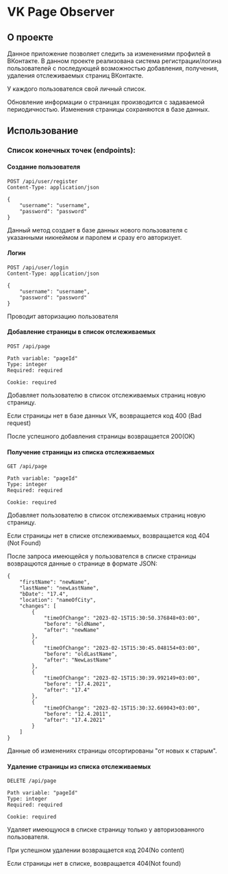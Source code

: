  # VK Page Observer
## О проекте

Данное приложение позволяет следить за изменениями профилей в ВКонтакте.
В данном проекте реализована система регистрации/логина пользователей с последующей возможностью добавления, получения, удаления отслеживаемых страниц ВКонтакте.

У каждого пользователся свой личный список.

Обновление информации о страницах производится с задаваемой периодичностью.
Изменения страницы сохраняются в базе данных.


## Использование
### Список конечных точек (endpoints):
#### Создание пользователя
```http request
POST /api/user/register
Content-Type: application/json

{
    "username": "username",
    "password": "password"
}
```
Данный метод создает в базе данных нового пользователя с указанными никнеймом и паролем и сразу его авторизует.

#### Логин
```http request
POST /api/user/login
Content-Type: application/json

{
    "username": "username",
    "password": "password"
}
```

Проводит авторизацию пользователя

#### Добавление страницы в список отслеживаемых
```http request
POST /api/page

Path variable: "pageId"
Type: integer
Required: required

Cookie: required
```
Добавляет пользователю в список отслеживаемых страниц новую страницу.

Если страницы нет в базе данных VK, возвращается код 400 (Bad request)

После успешного добавления страницы возвращается 200(OK)

#### Получение страницы из списка отслеживаемых
```http request
GET /api/page

Path variable: "pageId"
Type: integer
Required: required

Cookie: required
```
Добавляет пользователю в список отслеживаемых страниц новую страницу.

Если страницы нет в списке отслеживаемых, возвращается код 404 (Not Found)

После запроса имеющейся у пользователся в списке страницы возвращются данные о странице в формате JSON:
```
{
    "firstName": "newName",
    "lastName": "newLastName",
    "bDate": "17.4",
    "location": "nameOfCity",
    "changes": [
        {
            "timeOfChange": "2023-02-15T15:30:50.376848+03:00",
            "before": "oldName",
            "after": "newName"
        },
        {
            "timeOfChange": "2023-02-15T15:30:45.048154+03:00",
            "before": "oldLastName",
            "after": "NewLastName"
        },
        {
            "timeOfChange": "2023-02-15T15:30:39.992149+03:00",
            "before": "17.4.2021",
            "after": "17.4"
        },
        {
            "timeOfChange": "2023-02-15T15:30:32.669043+03:00",
            "before": "12.4.2011",
            "after": "17.4.2021"
        }
    ]
}
```

Данные об изменениях страницы отсортированы "от новых к старым".

#### Удаление страницы из списка отслеживаемых
```http request
DELETE /api/page

Path variable: "pageId"
Type: integer
Required: required

Cookie: required
```

Удаляет имеющуюся в списке страницу только у авторизованного пользователя.

При успешном удалении возвращается код 204(No content)

Если страницы нет в списке, возвращается 404(Not found)